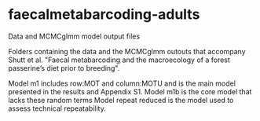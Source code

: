 # faecalmetabarcoding-adults
Data and MCMCglmm model output files 

Folders containing the data and the MCMCglmm outouts that accompany Shutt et al. "Faecal metabarcoding and the macroecology of a forest passerine’s diet prior to breeding".

Model m1 includes row:MOT and column:MOTU and is the main model presented in the results and Appendix S1.
Model m1b is the core model that lacks these random terms
Model repeat reduced is the model used to assess technical repeatability.

